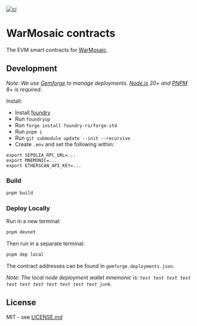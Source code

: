 [![ci](https://github.com/WarMosaic/contracts/actions/workflows/ci.yml/badge.svg?branch=master)](https://github.com/WarMosaic/contracts/actions/workflows/ci.yml)

# WarMosaic contracts

The EVM smart contracts for [WarMosaic](https://warmosaic.com).

## Development

_Note: We use [Gemforge](https://gemforge.xyz) to manage deployments. [Node.js](https://nodejs.org) 20+ and [PNPM](https://pnpm.io) 8+ is required_.

Install:

- Install [foundry](https://github.com/foundry-rs/foundry/blob/master/README.md)
- Run `foundryup`
- Run `forge install foundry-rs/forge-std`
- Run `pnpm i`
- Run `git submodule update --init --recursive`
- Create `.env` and set the following within:

```
export SEPOLIA_RPC_URL=...
export MNEMONIC=...
export ETHERSCAN_API_KEY=...
```

### Build

```zsh
pnpm build
```

### Deploy Locally

Run in a new terminal:

```zsh
pnpm devnet
```

Then run in a separate terminal:

```zsh
pnpm dep local
```

The contract addresses can be found in `gemforge.deployments.json`.

_Note: The local node deployment wallet mnemonic is: `test test test test test test test test test test test junk`._

## License

MIT - see [LICENSE.md](LICENSE.md)